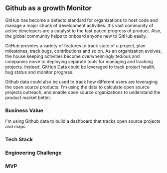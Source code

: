 ## Github as a growth Monitor

GitHub has become a defacto standard for organizations to host code and manage a major chunk of development activities. It's vast community of active developers are a catalyst to the fast paced progress of product. Also, the global community helps to onboard anyone new to GitHub easily.

GitHub provides a variety of features to track state of a project, plan milestones, track bugs, contributions and so on. As an organization evolves, the house keeping activities become overwhelmingly tedious and companies move to deploying separate tools for managing and tracking projects. Instead, GitHub Data could be leveraged to track project health, bug status and monitor progress.

Github data could also be used to track how different users are leveraging the open source products. I'm using the data to calculate open source projects outreach, and enable open source organizations to understand the product market better.

### Business Value

I'm using Github data to build a dashboard that tracks open source projects and maps

### Tech Stack



### Engineering Challenge

### MVP
